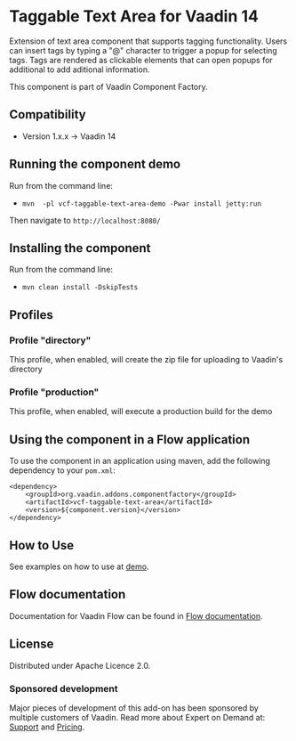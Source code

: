 # Taggable Text Area for Vaadin 14

Extension of text area component that supports tagging functionality. Users can insert tags by typing a "@" character to trigger a popup for selecting tags. Tags are rendered as clickable elements that can open popups for additional to add aditional information.

This component is part of Vaadin Component Factory.

## Compatibility

- Version 1.x.x -> Vaadin 14

## Running the component demo
Run from the command line:
- `mvn  -pl vcf-taggable-text-area-demo -Pwar install jetty:run`

Then navigate to `http://localhost:8080/`

## Installing the component
Run from the command line:
- `mvn clean install -DskipTests`

## Profiles
### Profile "directory"
This profile, when enabled, will create the zip file for uploading to Vaadin's directory

### Profile "production"
This profile, when enabled, will execute a production build for the demo

## Using the component in a Flow application
To use the component in an application using maven,
add the following dependency to your `pom.xml`:
```
<dependency>
    <groupId>org.vaadin.addons.componentfactory</groupId>
    <artifactId>vcf-taggable-text-area</artifactId>
    <version>${component.version}</version>
</dependency>
```

## How to Use
See examples on how to use at [demo](https://github.com/vaadin-component-factory/taggable-text-area/blob/initial-implementation/vcf-taggable-text-area-demo/src/main/java/org/vaadin/addons/componentfactory/demo/TaggableTextAreaDemoView.java).

## Flow documentation
Documentation for Vaadin Flow can be found in [Flow documentation](https://vaadin.com/docs/latest/flow).

## License
Distributed under Apache Licence 2.0. 

### Sponsored development
Major pieces of development of this add-on has been sponsored by multiple customers of Vaadin. Read more about Expert on Demand at: [Support](https://vaadin.com/support) and [Pricing](https://vaadin.com/pricing).
